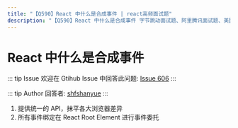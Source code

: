 ```yaml
---
title: "【Q590】React 中什么是合成事件 | react高频面试题"
description: "【Q590】React 中什么是合成事件 字节跳动面试题、阿里腾讯面试题、美团小米面试题。"
---
```


# React 中什么是合成事件

::: tip Issue
欢迎在 Gtihub Issue 中回答此问题: [Issue 606](https://github.com/shfshanyue/Daily-Question/issues/606)
:::

::: tip Author
回答者: [shfshanyue](https://github.com/shfshanyue)
:::

1. 提供统一的 API，抹平各大浏览器差异
2. 所有事件绑定在 React Root Element 进行事件委托
